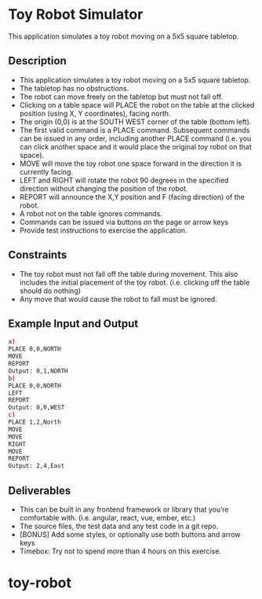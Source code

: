 # Toy Robot Simulator

This application simulates a toy robot moving on a 5x5 square tabletop.

## Description

-   This application simulates a toy robot moving on a 5x5 square tabletop.
-   The tabletop has no obstructions.
-   The robot can move freely on the tabletop but must not fall off.
-   Clicking on a table space will PLACE the robot on the table at the clicked position
    (using X, Y coordinates), facing north.
-   The origin (0,0) is at the SOUTH WEST corner of the table (bottom left).
-   The first valid command is a PLACE command. Subsequent commands can be
    issued in any order, including another PLACE command (i.e. you can click another
    space and it would place the original toy robot on that space).
-   MOVE will move the toy robot one space forward in the direction it is currently
    facing.
-   LEFT and RIGHT will rotate the robot 90 degrees in the specified direction without
    changing the position of the robot.
-   REPORT will announce the X,Y position and F (facing direction) of the robot.
-   A robot not on the table ignores commands.
-   Commands can be issued via buttons on the page or arrow keys
-   Provide test instructions to exercise the application.

## Constraints

-   The toy robot must not fall off the table during movement. This also includes the
    initial placement of the toy robot. (i.e. clicking off the table should do nothing)
-   Any move that would cause the robot to fall must be ignored.

## Example Input and Output

```bash
a)
PLACE 0,0,NORTH
MOVE
REPORT
Output: 0,1,NORTH
b)
PLACE 0,0,NORTH
LEFT
REPORT
Output: 0,0,WEST
c)
PLACE 1,2,North
MOVE
MOVE
RIGHT
MOVE
REPORT
Output: 2,4,East
```

## Deliverables

-   This can be built in any frontend framework or library that you’re comfortable
    with. (i.e. angular, react, vue, ember, etc.)
-   The source files, the test data and any test code in a git repo.
-   [BONUS] Add some styles, or optionally use both buttons and arrow keys
-   Timebox: Try not to spend more than 4 hours on this exercise.
# toy-robot
